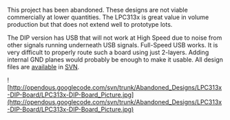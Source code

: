 This project has been abandoned.  These designs are not viable commercially at lower quantities.  The LPC313x is great value in volume production but that does not extend well to prototype lots.

The DIP version has USB that will not work at High Speed due to noise from other signals running underneath USB signals.  Full-Speed USB works.  It is very difficult to properly route such a board using just 2-layers.  Adding internal GND planes would probably be enough to make it usable.  All design files are [available](http://code.google.com/p/opendous/source/browse/trunk/Abandoned_Designs/LPC313x-DIP-Board) in [SVN](http://code.google.com/p/opendous/source/checkout).

![http://opendous.googlecode.com/svn/trunk/Abandoned_Designs/LPC313x-DIP-Board/LPC313x-DIP-Board_Picture.jpg](http://opendous.googlecode.com/svn/trunk/Abandoned_Designs/LPC313x-DIP-Board/LPC313x-DIP-Board_Picture.jpg)